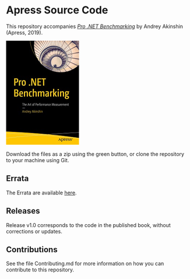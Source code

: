 # Apress Source Code

This repository accompanies [*Pro .NET Benchmarking*](http://www.apress.com/9781484249406) by Andrey Akinshin (Apress, 2019).

[comment]: #cover
![Cover image](9781484249406.jpg)

Download the files as a zip using the green button, or clone the repository to your machine using Git.

## Errata

The Errata are available [here](errata.md).

## Releases

Release v1.0 corresponds to the code in the published book, without corrections or updates.

## Contributions

See the file Contributing.md for more information on how you can contribute to this repository.
